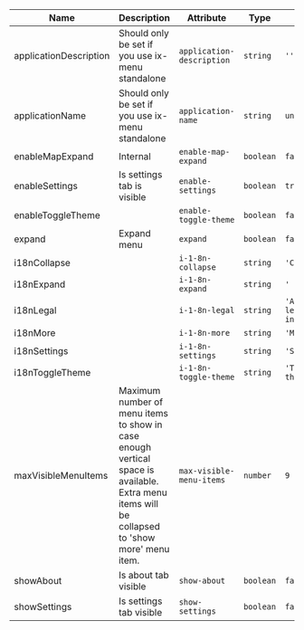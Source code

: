 <!--
SPDX-FileCopyrightText: 2022 Siemens AG

SPDX-License-Identifier: MIT
-->

| Name       | Description                   | Attribute        | Type                                      | Default             |
|------------|-------------------------------|------------------|-------------------------------------------|---------------------|
|applicationDescription| Should only be set if you use ix-menu standalone | `application-description` | `string` | `''` |
|applicationName| Should only be set if you use ix-menu standalone | `application-name` | `string` | `undefined` |
|enableMapExpand| Internal | `enable-map-expand` | `boolean` | `false` |
|enableSettings| Is settings tab is visible | `enable-settings` | `boolean` | `true` |
|enableToggleTheme|  | `enable-toggle-theme` | `boolean` | `false` |
|expand| Expand menu | `expand` | `boolean` | `false` |
|i18nCollapse|  | `i-1-8n-collapse` | `string` | `'Collapse'` |
|i18nExpand|  | `i-1-8n-expand` | `string` | `' Expand'` |
|i18nLegal|  | `i-1-8n-legal` | `string` | `'About & legal information'` |
|i18nMore|  | `i-1-8n-more` | `string` | `'More…'` |
|i18nSettings|  | `i-1-8n-settings` | `string` | `'Settings'` |
|i18nToggleTheme|  | `i-1-8n-toggle-theme` | `string` | `'Toggle theme'` |
|maxVisibleMenuItems| Maximum number of menu items to show in case enough vertical space is available. Extra menu items will be collapsed to 'show more' menu item. | `max-visible-menu-items` | `number` | `9` |
|showAbout| Is about tab visible | `show-about` | `boolean` | `false` |
|showSettings| Is settings tab visible | `show-settings` | `boolean` | `false` |

